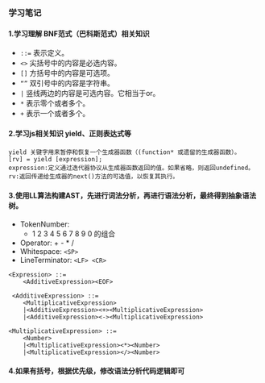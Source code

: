 ### 学习笔记
#### 1.学习理解 BNF范式（巴科斯范式）相关知识
- `::=` 表示定义。
- `<>` 尖括号中的内容是必选内容。
- `[]` 方括号中的内容是可选项。
- `“”` 双引号中的内容是字符串。
- `|` 竖线两边的内容是可选内容。它相当于or。
- `*` 表示零个或者多个。
- `+` 表示一个或者多个。
#### 2.学习js相关知识 yield、正则表达式等

```
yield 关键字用来暂停和恢复一个生成器函数（(function* 或遗留的生成器函数）。
[rv] = yield [expression];
expression:定义通过迭代器协议从生成器函数返回的值。如果省略，则返回undefined。
rv:返回传递给生成器的next()方法的可选值，以恢复其执行。
```

#### 3.使用LL算法构建AST，先进行词法分析，再进行语法分析，最终得到抽象语法树。
- TokenNumber:
    - 1 2 3 4 5 6 7 8 9 0 的组合
- Operator: + - * / 
- Whitespace: `<SP>`
- LineTerminator: `<LF> <CR>`

```
<Expression> ::=
    <AdditiveExpression><EOF>

 <AdditiveExpression> ::=
    <MultiplicativeExpression>
    |<AdditiveExpression><+><MultiplicativeExpression>
    |<AdditiveExpression><-><MultiplicativeExpression>

<MultiplicativeExpression> ::=
    <Number>
    |<MultiplicativeExpression><*><Number>
    |<MultiplicativeExpression></><Number>
 ```
 
#### 4.如果有括号，根据优先级，修改语法分析代码逻辑即可

